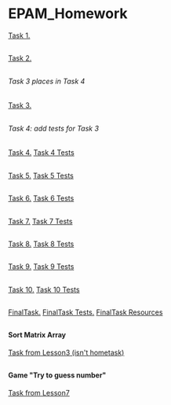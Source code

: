 # EPAM_Homework

[Task 1.](/src/main/ua/university/Task1/)
##
[Task 2.](/src/main/ua/university/Task2/)
##
###### Task 3 places in Task 4
[Task 3.](/src/main/ua/university/Task4/)
##
###### Task 4: add tests for Task 3
[Task 4.](/src/main/ua/university/Task4/)
[Task 4 Tests](/src/test/Task4Test/)
##
[Task 5.](/src/main/ua/university/Task5/)
[Task 5 Tests](/src/test/Task5Test/)
##
[Task 6.](/src/main/ua/university/Task6/)
[Task 6 Tests](/src/test/Task6Test/)
##
[Task 7.](/src/main/ua/university/Task7/)
[Task 7 Tests](/src/test/Task7Test/)
##
[Task 8.](/src/main/ua/university/Task8/)
[Task 8 Tests](/src/test/Task8Test/)
##
[Task 9.](/src/main/ua/university/Task9/)
[Task 9 Tests](/src/test/Task9Test/)
##
[Task 10.](/src/main/ua/university/Task10/)
[Task 10 Tests](/src/test/Task10Test/)
##
[FinalTask.](/src/main/ua/university/finalTask/)
[FinalTask Tests.](/src/test/finalTaskTest/)
[FinalTask Resources](/resources/)
##
##
#### Sort Matrix Array
[Task from Lesson3 (isn't hometask)](/src/main/ua/university/Lesson3Task/)
##
#### Game "Try to guess number"
[Task from Lesson7 ](/src/main/ua/university/Lesson7Task/)
